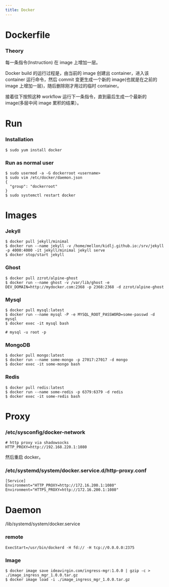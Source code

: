 ```yaml
---
title: Docker
---
```



Dockerfile
==========

### Theory

每一条指令(Instruction) 在 image 上增加一层。

Docker build 的运行过程是，由当前的 image 创建出 container，进入该 container 运行命令，然后 commit 变更生成一个新的 image(也就是在之前的 image 上增加一层)，随后删除刚才用过的临时 container。

接着往下按照这种 workflow 运行下一条指令，直到最后生成一个最新的 image(多层中间 image 累积的结果）。

Run
===

### Installation

    $ sudo yum install docker

### Run as normal user

    $ sudo usermod -a -G dockerroot <username>
    $ sudo vim /etc/docker/daemon.json
    {
      "group": "dockerroot"
    }
    $ sudo systemctl restart docker


Images
======

### Jekyll

    $ docker pull jekyll/minimal
    $ docker run --name jekyll -v /home/mellon/kidlj.github.io:/srv/jekyll -p 4000:4000 -it jekyll/minimal jekyll serve
    $ docker stop/start jekyll

### Ghost

    $ docker pull zzrot/alpine-ghost
    $ docker run --name ghost -v /var/lib/ghost -e DEV_DOMAIN=http://mydocker.com:2368 -p 2368:2368 -d zzrot/alpine-ghost

### Mysql

    $ docker pull mysql:latest
    $ docker run --name mysql -P -e MYSQL_ROOT_PASSWORD=some-passwd -d mysql
    $ docker exec -it mysql bash
    
    # mysql -u root -p

### MongoDB

    $ docker pull mongo:latest
    $ docker run --name some-mongo -p 27017:27017 -d mongo
    $ docker exec -it some-mongo bash

### Redis

    $ docker pull redis:latest
    $ docker run --name some-redis -p 6379:6379 -d redis
    $ docker exec -it some-redis bash

Proxy
=====

### /etc/sysconfig/docker-network

    # http proxy via shadowsocks
    HTTP_PROXY=http://192.168.220.1:1080

然后重启 docker。

### /etc/systemd/system/docker.service.d/http-proxy.conf

    [Service]
    Environment="HTTP_PROXY=http://172.16.200.1:1080"
    Environment="HTTPS_PROXY=http://172.16.200.1:1080"

Daemon
======

/lib/systemd/system/docker.service

### remote

    ExecStart=/usr/bin/dockerd -H fd:// -H tcp://0.0.0.0:2375


### Image

    $ docker image save ideavirgin.com/ingress-mgr:1.0.0 | gzip -c > ./image_ingress_mgr_1.0.0.tar.gz
    $ docker image load -i ./image_ingress_mgr_1.0.0.tar.gz